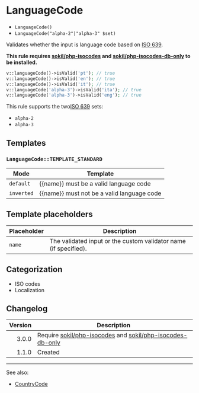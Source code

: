 # LanguageCode

- `LanguageCode()`
- `LanguageCode("alpha-2"|"alpha-3" $set)`

Validates whether the input is language code based on [ISO 639][].

**This rule requires [sokil/php-isocodes][] and [sokil/php-isocodes-db-only][] to be installed.**

```php
v::languageCode()->isValid('pt'); // true
v::languageCode()->isValid('en'); // true
v::languageCode()->isValid('it'); // true
v::languageCode('alpha-3')->isValid('ita'); // true
v::languageCode('alpha-3')->isValid('eng'); // true
```

This rule supports the two[ISO 639][] sets:

- `alpha-2`
- `alpha-3`

## Templates

### `LanguageCode::TEMPLATE_STANDARD`

| Mode       | Template                                   |
|------------|--------------------------------------------|
| `default`  | {{name}} must be a valid language code     |
| `inverted` | {{name}} must not be a valid language code |

## Template placeholders

| Placeholder | Description                                                      |
|-------------|------------------------------------------------------------------|
| `name`      | The validated input or the custom validator name (if specified). |

## Categorization

- ISO codes
- Localization

## Changelog

| Version | Description                                                       |
|--------:|-------------------------------------------------------------------|
|   3.0.0 | Require [sokil/php-isocodes][] and [sokil/php-isocodes-db-only][] |
|   1.1.0 | Created                                                           |

***
See also:

- [CountryCode](CountryCode.md)

[ISO 639]: https://en.wikipedia.org/wiki/ISO_639-3
[sokil/php-isocodes]: https://github.com/sokil/php-isocodes
[sokil/php-isocodes-db-only]: https://github.com/sokil/php-isocodes-db-only
